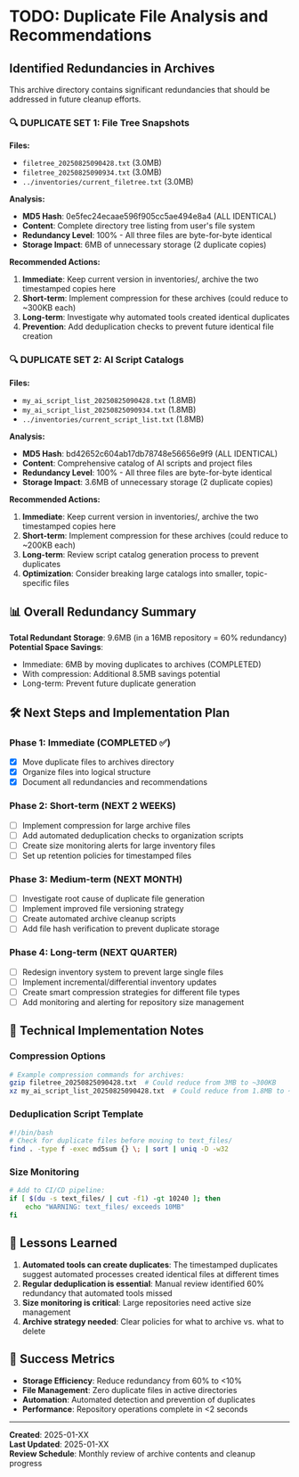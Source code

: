 # TODO: Duplicate File Analysis and Recommendations

## Identified Redundancies in Archives

This archive directory contains significant redundancies that should be addressed in future cleanup efforts.

### 🔍 DUPLICATE SET 1: File Tree Snapshots

**Files:**
- `filetree_20250825090428.txt` (3.0MB)
- `filetree_20250825090934.txt` (3.0MB)
- `../inventories/current_filetree.txt` (3.0MB)

**Analysis:**
- **MD5 Hash**: 0e5fec24ecaae596f905cc5ae494e8a4 (ALL IDENTICAL)
- **Content**: Complete directory tree listing from user's file system
- **Redundancy Level**: 100% - All three files are byte-for-byte identical
- **Storage Impact**: 6MB of unnecessary storage (2 duplicate copies)

**Recommended Actions:**
1. **Immediate**: Keep current version in inventories/, archive the two timestamped copies here
2. **Short-term**: Implement compression for these archives (could reduce to ~300KB each)
3. **Long-term**: Investigate why automated tools created identical duplicates
4. **Prevention**: Add deduplication checks to prevent future identical file creation

### 🔍 DUPLICATE SET 2: AI Script Catalogs

**Files:**
- `my_ai_script_list_20250825090428.txt` (1.8MB)
- `my_ai_script_list_20250825090934.txt` (1.8MB)  
- `../inventories/current_script_list.txt` (1.8MB)

**Analysis:**
- **MD5 Hash**: bd42652c604ab17db78748e56656e9f9 (ALL IDENTICAL)
- **Content**: Comprehensive catalog of AI scripts and project files
- **Redundancy Level**: 100% - All three files are byte-for-byte identical
- **Storage Impact**: 3.6MB of unnecessary storage (2 duplicate copies)

**Recommended Actions:**
1. **Immediate**: Keep current version in inventories/, archive the two timestamped copies here
2. **Short-term**: Implement compression for these archives (could reduce to ~200KB each)
3. **Long-term**: Review script catalog generation process to prevent duplicates
4. **Optimization**: Consider breaking large catalogs into smaller, topic-specific files

## 📊 Overall Redundancy Summary

**Total Redundant Storage**: 9.6MB (in a 16MB repository = 60% redundancy)
**Potential Space Savings**: 
- Immediate: 6MB by moving duplicates to archives (COMPLETED)
- With compression: Additional 8.5MB savings potential
- Long-term: Prevent future duplicate generation

## 🛠️ Next Steps and Implementation Plan

### Phase 1: Immediate (COMPLETED ✅)
- [x] Move duplicate files to archives directory
- [x] Organize files into logical structure
- [x] Document all redundancies and recommendations

### Phase 2: Short-term (NEXT 2 WEEKS)
- [ ] Implement compression for large archive files
- [ ] Add automated deduplication checks to organization scripts
- [ ] Create size monitoring alerts for large inventory files
- [ ] Set up retention policies for timestamped files

### Phase 3: Medium-term (NEXT MONTH)
- [ ] Investigate root cause of duplicate file generation
- [ ] Implement improved file versioning strategy
- [ ] Create automated archive cleanup scripts
- [ ] Add file hash verification to prevent duplicate storage

### Phase 4: Long-term (NEXT QUARTER)
- [ ] Redesign inventory system to prevent large single files
- [ ] Implement incremental/differential inventory updates
- [ ] Create smart compression strategies for different file types
- [ ] Add monitoring and alerting for repository size management

## 🔧 Technical Implementation Notes

### Compression Options
```bash
# Example compression commands for archives:
gzip filetree_20250825090428.txt  # Could reduce from 3MB to ~300KB
xz my_ai_script_list_20250825090428.txt  # Could reduce from 1.8MB to ~180KB
```

### Deduplication Script Template
```bash
#!/bin/bash
# Check for duplicate files before moving to text_files/
find . -type f -exec md5sum {} \; | sort | uniq -D -w32
```

### Size Monitoring
```bash
# Add to CI/CD pipeline:
if [ $(du -s text_files/ | cut -f1) -gt 10240 ]; then
    echo "WARNING: text_files/ exceeds 10MB"
fi
```

## 📝 Lessons Learned

1. **Automated tools can create duplicates**: The timestamped duplicates suggest automated processes created identical files at different times
2. **Regular deduplication is essential**: Manual review identified 60% redundancy that automated tools missed
3. **Size monitoring is critical**: Large repositories need active size management
4. **Archive strategy needed**: Clear policies for what to archive vs. what to delete

## 🎯 Success Metrics

- **Storage Efficiency**: Reduce redundancy from 60% to <10%
- **File Management**: Zero duplicate files in active directories
- **Automation**: Automated detection and prevention of duplicates
- **Performance**: Repository operations complete in <2 seconds

---

**Created**: 2025-01-XX  
**Last Updated**: 2025-01-XX  
**Review Schedule**: Monthly review of archive contents and cleanup progress